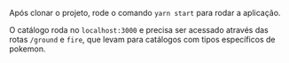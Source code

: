 Após clonar o projeto, rode o comando `yarn start` para rodar a aplicação.

O catálogo roda no `localhost:3000` e precisa ser acessado através das rotas `/ground` e `fire`, que levam para catálogos com tipos específicos de pokemon.

